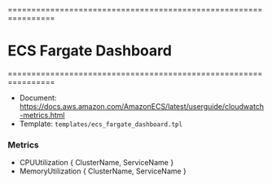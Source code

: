 ================================================================
# ECS Fargate Dashboard
================================================================

- Document: https://docs.aws.amazon.com/AmazonECS/latest/userguide/cloudwatch-metrics.html
- Template: `templates/ecs_fargate_dashboard.tpl`

### Metrics
  - CPUUtilization { ClusterName, ServiceName }
  - MemoryUtilization { ClusterName, ServiceName }
